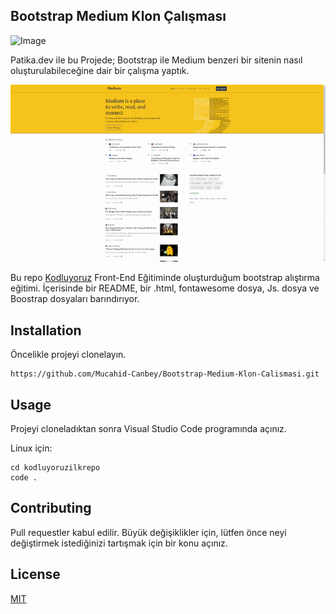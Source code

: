 ## Bootstrap Medium Klon Çalışması



![Image](https://r.resimlink.com/QvqbJzUg.png) 

Patika.dev ile bu Projede; Bootstrap ile Medium benzeri bir sitenin nasıl oluşturulabileceğine dair bir çalışma yaptık.

![Image](images/proje.gif)

Bu repo [Kodluyoruz](https://www.kodluyoruz.org/) Front-End Eğitiminde oluşturduğum bootstrap alıştırma eğitimi. İçerisinde bir README, bir .html, fontawesome dosya, Js. dosya ve Boostrap dosyaları barındırıyor.

## Installation

Öncelikle projeyi clonelayın.

```
https://github.com/Mucahid-Canbey/Bootstrap-Medium-Klon-Calismasi.git
```

## Usage
Projeyi cloneladıktan sonra Visual Studio Code programında açınız.

Linux için:
```
cd kodluyoruzilkrepo
code .
```
## Contributing
Pull requestler kabul edilir. Büyük değişiklikler için, lütfen önce neyi değiştirmek istediğinizi tartışmak için bir konu açınız.

## License
[MIT](https://choosealicense.com/licenses/mit/)
